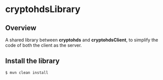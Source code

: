 # cryptohdsLibrary

## Overview

A shared library between **cryptohds** and **cryptohdsClient**, to simplify the code of both the client as the server.

## Install the library

```sh
$ mvn clean install 
```
